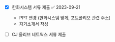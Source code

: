 - [x] 한화시스템 서류 제출 ✅ 2023-09-21
	* PPT 변경 (한화시스템 맞게, 포트폴리오 관련 주소)
	* 자기소개서 작성

- [ ] CJ 올리브 네트웍스 서류 제출










